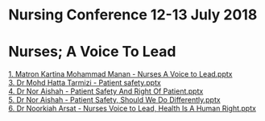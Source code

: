 # Nursing Conference 12-13 July 2018
# Nurses; A Voice To Lead

<a href="https://github.com/eirmd/sharing/raw/master/1. Matron Kartina Mohammad Manan - Nurses A Voice to Lead.pptx" target=_blank>1. Matron Kartina Mohammad Manan - Nurses A Voice to Lead.pptx</a><br>
<a href="https://github.com/eirmd/sharing/raw/master/3. Dr Mohd Hatta Tarmizi - Patient safety.pptx" target=_blank>3. Dr Mohd Hatta Tarmizi - Patient safety.pptx</a><br>
<a href="https://github.com/eirmd/sharing/raw/master/4. Dr Nor Aishah - Patient Safety And Right Of Patient.pptx" target=_blank>4. Dr Nor Aishah - Patient Safety And Right Of Patient.pptx</a><br>
<a href="https://github.com/eirmd/sharing/raw/master/5. Dr Nor Aishah - Patient Safety, Should We Do Differently.pptx" target=_blank>5. Dr Nor Aishah - Patient Safety, Should We Do Differently.pptx</a><br>
<a href="https://github.com/eirmd/sharing/raw/master/6. Dr Noorkiah Arsat - Nurses Voice to Lead, Health Is A Human Right.pptx" target=_blank>6. Dr Noorkiah Arsat - Nurses Voice to Lead, Health Is A Human Right.pptx</a><br>

